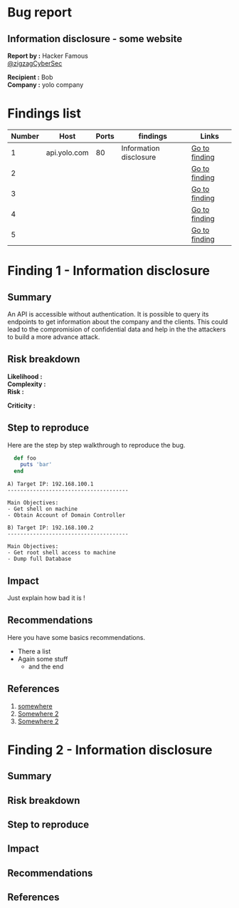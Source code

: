 # Bug report
## Information disclosure - some website
**Report by :** Hacker Famous  
[@zigzagCyberSec](https://twitter.com/ZigzagCyberSec)

**Recipient :** Bob  
**Company :** yolo company

<div class="page"/>

# Findings list

| Number | Host   |     Ports      | findings   |  Links   |
|--------|----------|-------------|-------------|----------|
|    1     | api.yolo.com |  80 | Information disclosure | [Go to finding](#find1)   |
|    2    |         |               |           |  [Go to finding](#find2)   |
|    3    |         |               |           |  [Go to finding](#find3)   |
|    4     |         |               |           |  [Go to finding](#find4)   |
|    5     |         |               |           |  [Go to finding](#find5)   |

<div class="page"/>

# <a name="find1"></a> Finding 1 - Information disclosure
## Summary

An API is accessible without authentication. It is possible to query its endpoints to get information about the company and the clients. This could lead to the compromision of confidential data and help in the the attackers to build a more advance attack.

## Risk breakdown

**Likelihood :**   
**Complexity :**  
**Risk :**


**Criticity :** 

## Step to reproduce
Here are the step by step walkthrough to reproduce the bug.

```ruby
  def foo
    puts 'bar'
  end
```


~~~ {.text breaklines=true bgcolor=bg fontsize=\footnotesize}
A) Target IP: 192.168.100.1
--------------------------------------

Main Objectives:
- Get shell on machine
- Obtain Account of Domain Controller

B) Target IP: 192.168.100.2
--------------------------------------

Main Objectives:
- Get root shell access to machine
- Dump full Database
~~~


## Impact

Just explain how bad it is !



## Recommendations

Here you have some basics recommendations.
- There a list
- Again some stuff
  - and the end

## References

1. [somewhere](https://)
2. [Somewhere 2](https://)
3. [Somewhere 2](https://)

<div class="page"/>

# <a name="find2"></a>Finding 2 - Information disclosure
## Summary
## Risk breakdown
## Step to reproduce
## Impact
## Recommendations
## References